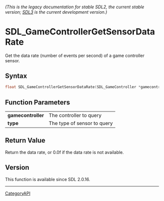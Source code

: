 ###### (This is the legacy documentation for stable SDL2, the current stable version; [SDL3](https://wiki.libsdl.org/SDL3/) is the current development version.)
# SDL_GameControllerGetSensorDataRate

Get the data rate (number of events per second) of a game controller sensor.

## Syntax

```c
float SDL_GameControllerGetSensorDataRate(SDL_GameController *gamecontroller, SDL_SensorType type);

```

## Function Parameters

|                        |                             |
| ---------------------- | --------------------------- |
| **gamecontroller**     | The controller to query     |
| **type**               | The type of sensor to query |

## Return Value

Return the data rate, or 0.0f if the data rate is not available.

## Version

This function is available since SDL 2.0.16.

----
[CategoryAPI](CategoryAPI)

